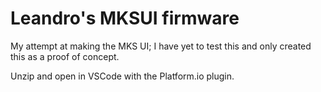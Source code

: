 # Leandro's MKSUI firmware

My attempt at making the MKS UI; I have yet to test this and only created this as a proof of concept. 

Unzip and open in VSCode with the Platform.io plugin.

